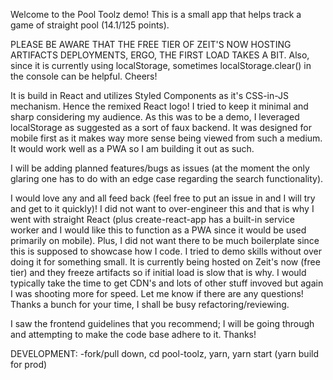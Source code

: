 Welcome to the Pool Toolz demo! This is a small app that helps track a game of straight pool (14.1/125 points).

PLEASE BE AWARE THAT THE FREE TIER OF ZEIT'S NOW HOSTING ARTIFACTS DEPLOYMENTS, ERGO, THE FIRST LOAD TAKES A BIT. Also, since it is currently using localStorage, sometimes localStorage.clear() in the console can be helpful. Cheers!

It is build in React and utilizes Styled Components as it's CSS-in-JS mechanism. Hence the remixed React logo! I tried to keep it minimal and sharp considering my audience. As this was to be a demo, I leveraged localStorage as suggested as a sort of faux backend. It was designed for mobile first as it makes way more sense being viewed from such a medium. It would work well as a PWA so I am building it out as such.

I will be adding planned features/bugs as issues (at the moment the only glaring one has to do with an edge case regarding the search functionality).

I would love any and all feed back (feel free to put an issue in and I will try and get to it quickly)!
I did not want to over-engineer this and that is why I went with straight React (plus create-react-app has a built-in service worker and I would like this to function as a PWA since it would be used primarily on mobile). Plus, I did not want there to be much boilerplate since this is supposed to showcase how I code. I tried to demo skills without over doing it for something small. It is currently being hosted on Zeit's now (free tier) and they freeze artifacts so if initial load is slow that is why. I would typically take the time to get CDN's and lots of other stuff invoved but again I was shooting more for speed. Let me know if there are any questions! Thanks a bunch for your time, I shall be busy refactoring/reviewing.

I saw the frontend guidelines that you recommend; I will be going through and attempting to make the code base adhere to it. Thanks!


DEVELOPMENT:
  -fork/pull down,
  cd pool-toolz,
  yarn,
  yarn start (yarn build for prod)
  

